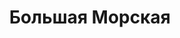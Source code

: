 --- 
title: "Большая Морская" 
site: "http://www.bmorskaya.crimea.ua" 
town: "Севастополь" 
tel: ["+38 050 360 66 07, +7 903 552 43 17, +38 0692 54 54 06, +38 0692 54 44 62"] 
address: "Россия, АР Крым, г. Севастополь,ул.Большая Морская д.6 оф.10" 
mail: "agency@bmorskaya.crimea.ua" 
--- 